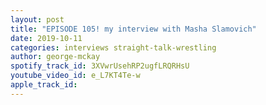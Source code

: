 ```yaml
---
layout: post
title: "EPISODE 105! my interview with Masha Slamovich"
date: 2019-10-11
categories: interviews straight-talk-wrestling
author: george-mckay
spotify_track_id: 3XVwrUsehRP2ugfLRQRHsU
youtube_video_id: e_L7KT4Te-w
apple_track_id: 
---
```

